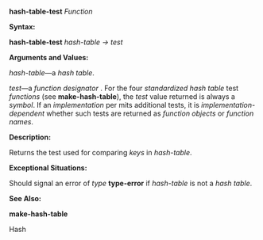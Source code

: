 **hash-table-test** *Function* 



**Syntax:** 



**hash-table-test** *hash-table → test* 



**Arguments and Values:** 



*hash-table*—a *hash table*. 



*test*—a *function designator* . For the four *standardized hash table* test *functions* (see **make-hash-table**), the *test* value returned is always a *symbol*. If an *implementation* per mits additional tests, it is *implementation-dependent* whether such tests are returned as *function objects* or *function names*. 



**Description:** 



Returns the test used for comparing *keys* in *hash-table*. 



**Exceptional Situations:** 



Should signal an error of *type* **type-error** if *hash-table* is not a *hash table*. 



**See Also:** 



**make-hash-table** 



Hash 



 



 



